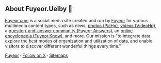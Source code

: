 ## About Fuyeor.Ueiby 💜

[Fuyeor.com](https://www.fuyeor.com) is a social media site created and run by [Fuyeor](https://x.com/Fuyeors) for various multimedia content types, such as news, [photos (PicHp)](https://www.pichp.com), [videos (VideoHp)](https://www.videohp.com), a [question-and-answer community (Fuyeor Answers)](https://answers.fuyeor.com), an [online encyclopedia (Fuyeor Know)](https://know.fuyeor.com), and more. Our mission is "to integrate data, explore the best modes of organization and utilization of data, and enable visitors to discover different wonderful things every time."

[Fuyeor](https://www.fuyeor.com) · [Follow on X](https://x.com/FUYEOR) · [Sitemaps](https://support.fuyeor.com/en/sitemaps)
